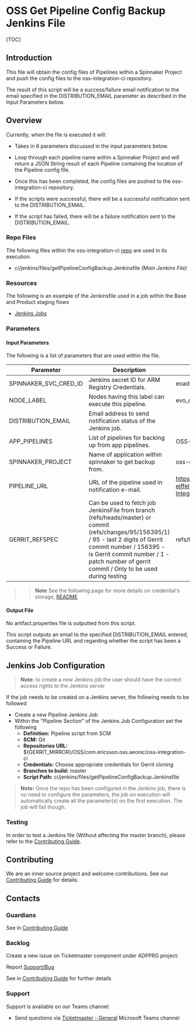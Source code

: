 # OSS Get Pipeline Config Backup Jenkins File

[TOC]

## Introduction

This file will obtain the config files of Pipelines within a Spinnaker Project and push the config files to the oss-integration-ci repository.

The result of this script will be a success/failure email notification to the email specified in the DISTRIBUTION_EMAIL parameter as described in the Input Parameters below.

## Overview

Currently, when the file is executed it will:

- Takes in 6 parameters discussed in the input parameters below.


- Loop through each pipeline name within a Spinnaker Project and will return a JSON String result of each Pipeline containing the location of the Pipeline config file.


- Once this has been completed, the config files are pushed to the oss-integration-ci repository.


- If the scripts were successful, there will be a successful notification sent to the DISTRIBUTION_EMAIL.


- If the script has failed, there will be a failure notification sent to the DISTRIBUTION_EMAIL.

### Repo Files
The following files within the oss-integration-ci [repo](https://gerrit-gamma.gic.ericsson.se/#/admin/projects/OSS/com.ericsson.oss.aeonic/oss-integration-ci)
are used in its execution.
- ci/jenkins/files/getPipelineConfigBackup.Jenkinsfile *(Main Jenkins File)*

### Resources

The following is an example of the Jenkinsfile used in a job within the Base and Product staging flows
- [Jenkins Jobs](https://fem5s11-eiffel052.eiffel.gic.ericsson.se:8443/jenkins/job/OSS-Integration-Backup-Pipelines-ossapp/)

### Parameters

#### Input Parameters

The following is a list of parameters that are used within the file.

| Parameter             | Description                                                                                                                                                                                                                                                    | Default                                                                                                    |
|-----------------------|----------------------------------------------------------------------------------------------------------------------------------------------------------------------------------------------------------------------------------------------------------------|------------------------------------------------------------------------------------------------------------|
| SPINNAKER_SVC_CRED_ID | Jenkins secret ID for ARM Registry Credentials.                                                                                                                                                                                                                | eoadm100-user-credentials                                                                                  |
| NODE_LABEL            | Nodes having this label can execute this pipeline.                                                                                                                                                                                                             | evo_docker_engine                                                                                          |
| DISTRIBUTION_EMAIL    | Email address to send notification status of the Jenkins job.                                                                                                                                                                                                  |                                                                                                            |
| APP_PIPELINES         | List of pipelines for backing up from app pipelines.                                                                                                                                                                                                           | OSS-Common-Base-Submit-Flow                                                                                |
| SPINNAKER_PROJECT     | Name of application within spinnaker to get backup from.                                                                                                                                                                                                       | oss-common-base                                                                                            |
| PIPELINE_URL          | URL of the pipeline used in notification e-mail.                                                                                                                                                                                                               | https://fem5s11-eiffel052.eiffel.gic.ericsson.se:8443/jenkins/job/OSS-Integration-Backup-Pipelines-ossapp/ |
| GERRIT_REFSPEC        | Can be used to fetch job JenkinsFile from branch (refs/heads/master) or commit (refs/changes/95/156395/1) / 95 - last 2 digits of Gerrit commit number / 156395 - is Gerrit commit number / 1 - patch number of gerrit commit / Only to be used during testing | refs/heads/master                                                                                          |
>> **Note** See the following page for more details on credential's storage, [README](Credentials_Storage.md)

#### Output File

No artifact.properties file is outputted from this script.

This script outputs an email to the specified DISTRIBUTION_EMAIL entered, containing the Pipeline URL and regarding whether the script has been a Success or Failure.

## Jenkins Job Configuration
> **Note:** to create a new Jenkins job the user should have the correct access rights to the Jenkins server

If the job needs to be created on a Jenkins server, the following needs to be followed

- Create a new Pipeline Jenkins Job
- Within the "Pipeline Section" of the Jenkins Job Configuration set the following
    * **Definition:** Pipeline script from SCM
    * **SCM:** Git
    * **Repositories URL:** ${GERRIT_MIRROR}/OSS/com.ericsson.oss.aeonic/oss-integration-ci
    * **Credentials:** Choose appropriate credentials for Gerrit cloning
    * **Branches to build:** master
    * **Script Path:** ci/jenkins/files/getPipelineConfigBackup.Jenkinsfile
> **Note:** Once the repo has been configured in the Jenkins job, there is no need to configure the parameters, the job on execution
will automatically create all the parameter(s) on the first execution. The job will fail though.

### Testing

In order to test a Jenkins file (Without affecting the master branch), please refer to the [Contributing Guide](../Contribution_Guide.md).

## Contributing

We are an inner source project and welcome contributions. See our
[Contributing Guide](../Contribution_Guide.md) for details.

## Contacts

### Guardians

See in [Contributing Guide](../Contribution_Guide.md)

### Backlog

Create a new issue on Ticketmaster component under ADPPRG project:

Report [Support/Bug](https://jira-oss.seli.wh.rnd.internal.ericsson.com/browse/IDUN-4091)

See in [Contributing Guide](../Contribution_Guide.md) for further details

### Support

Support is available on our Teams channel:

- Send questions via
  [Ticketmaster - General](https://teams.microsoft.com/l/channel/19%3a9f5ed758e3a6405daffee42e0284268b%40thread.skype/General?groupId=1483901a-b5c4-445a-b707-aa7a5d0c1b4c&tenantId=92e84ceb-fbfd-47ab-be52-080c6b87953f)
  Microsoft Teams channel
